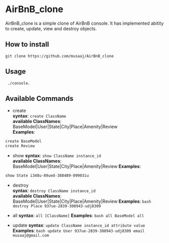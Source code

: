 # AirBnB_clone
AirBnB_clone is a simple clone of AirBnB console.
It has implemented abitity to create, update, view
and destroy objects.

## How to install
``git clone https://github.com/musaaj/AirBnB_clone``

## Usage  
`` 
./console. 
``  

## Available Commands  
- create  
**syntax**: ``create ClassName``  
**available ClassNames**: BaseModel|User|State|City|Place|Amenity|Review  
**Examples**:  
```bash
create BaseModel  
create Review  
```
- show 
**syntax**: ```show ClassName instance_id```  
**available ClassNames**: BaseModel|User|State|City|Place|Amenity|Review
**Examples**:
```bash
show State i348u-89ued-388489-09903iu  
```
- destroy  
**syntax**: ``destroy ClassName instance_id``  
**available ClassNames**: BaseModel|User|State|City|Place|Amenity|Review
**Examples**:
``bash
destroy Place 937ue-2839-308943-udj8309
``

- all
**syntax**: ``all [ClassName]``
**Examples**:
``bash
all BaseModel
all
``
- update
**syntax**: ``update ClassName instance_id attribute value``
**Examples**:
``bash
update User 937ue-2839-308943-udj8309 email musaaj@gmail.com
``
